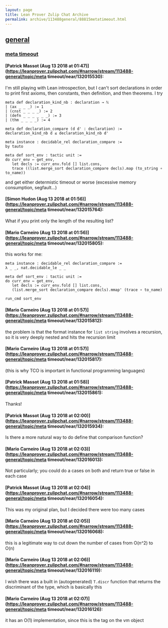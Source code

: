 ```yaml
---
layout: page
title: Lean Prover Zulip Chat Archive 
permalink: archive/113488general/88815metatimeout.html
---
```


## [general](index.html)
### [meta timeout](88815metatimeout.html)

#### [Patrick Massot (Aug 13 2018 at 01:47)](https://leanprover.zulipchat.com/#narrow/stream/113488-general/topic/meta timeout/near/132015530):
I'm still playing with Lean introspection, but I can't sort declarations in order to print first axioms, then constants, then definition, and then theorems. I try
```lean
meta def declaration_kind_nb : declaration → ℕ
| (ax _ _ _) := 1
| (cnst _ _ _ _) := 2
| (defn _ _ _ _ _ _) := 3
| (thm _ _ _ _) := 4

meta def declaration_compare (d d' : declaration) := declaration_kind_nb d ≤ declaration_kind_nb d'

meta instance : decidable_rel declaration_compare :=
by tauto

meta def sort_env : tactic unit :=
do curr_env ← get_env,
   let decls := curr_env.fold [] list.cons,
   trace ((list.merge_sort declaration_compare decls).map (to_string ∘ to_name))
```
and get either determistic timeout or worse (excessive memory consumption, segfault...)

#### [Simon Hudon (Aug 13 2018 at 01:56)](https://leanprover.zulipchat.com/#narrow/stream/113488-general/topic/meta timeout/near/132015764):
What if you print only the length of the resulting list?

#### [Mario Carneiro (Aug 13 2018 at 01:56)](https://leanprover.zulipchat.com/#narrow/stream/113488-general/topic/meta timeout/near/132015805):
this works for me:
```
meta instance : decidable_rel declaration_compare :=
λ _ _, nat.decidable_le _ _

meta def sort_env : tactic unit :=
do curr_env ← get_env,
   let decls := curr_env.fold [] list.cons,
   (list.merge_sort declaration_compare decls).mmap' (trace ∘ to_name)

run_cmd sort_env
```

#### [Mario Carneiro (Aug 13 2018 at 01:57)](https://leanprover.zulipchat.com/#narrow/stream/113488-general/topic/meta timeout/near/132015812):
the problem is that the format instance for `list string` involves a recursion, so it is very deeply nested and hits the recursion limit

#### [Mario Carneiro (Aug 13 2018 at 01:57)](https://leanprover.zulipchat.com/#narrow/stream/113488-general/topic/meta timeout/near/132015817):
(this is why TCO is important in functional programming languages)

#### [Patrick Massot (Aug 13 2018 at 01:58)](https://leanprover.zulipchat.com/#narrow/stream/113488-general/topic/meta timeout/near/132015861):
Thanks!

#### [Patrick Massot (Aug 13 2018 at 02:00)](https://leanprover.zulipchat.com/#narrow/stream/113488-general/topic/meta timeout/near/132015934):
Is there a more natural way to do define that comparison function?

#### [Mario Carneiro (Aug 13 2018 at 02:03)](https://leanprover.zulipchat.com/#narrow/stream/113488-general/topic/meta timeout/near/132016013):
Not particularly; you could do a cases on both and return true or false in each case

#### [Patrick Massot (Aug 13 2018 at 02:04)](https://leanprover.zulipchat.com/#narrow/stream/113488-general/topic/meta timeout/near/132016054):
This was my original plan, but I decided there were too many cases

#### [Mario Carneiro (Aug 13 2018 at 02:05)](https://leanprover.zulipchat.com/#narrow/stream/113488-general/topic/meta timeout/near/132016068):
this is a legitimate way to cut down the number of cases from O(n^2) to O(n)

#### [Mario Carneiro (Aug 13 2018 at 02:06)](https://leanprover.zulipchat.com/#narrow/stream/113488-general/topic/meta timeout/near/132016119):
I wish there was a built in (autogenerated) `T.discr` function that returns the discriminant of the type, which is basically this

#### [Mario Carneiro (Aug 13 2018 at 02:07)](https://leanprover.zulipchat.com/#narrow/stream/113488-general/topic/meta timeout/near/132016126):
it has an O(1) implementation, since this is the tag on the vm object

